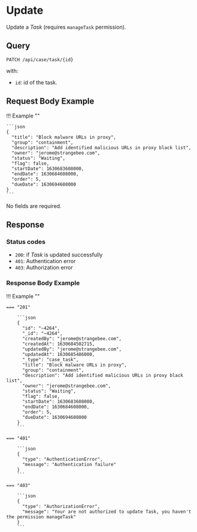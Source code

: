 # Update

Update a *Task* (requires `manageTask` permission).

## Query

```plain
PATCH /api/case/task/{id}
```

with: 

- `id`: id of the task.


## Request Body Example

!!! Example ""

    ```json
    {
      "title": "Block malware URLs in proxy",
      "group": "containment",
      "description": "Add identified malicious URLs in proxy black list",
      "owner": "jerome@strangebee.com",
      "status": "Waiting",
      "flag": false,
      "startDate": 1630683608000,
      "endDate": 1630684608000,
      "order": 5,
      "dueDate": 1630694608000
    }
    ```

No fields are required.

## Response

### Status codes

- `200`: if *Task* is updated successfully
- `401`: Authentication error
- `403`: Authorization error

### Response Body Example

!!! Example ""

    === "201"

        ```json
        {
          "id": "~4264",
          "_id": "~4264",
          "createdBy": "jerome@strangebee.com",
          "createdAt": 1630684502715,
          "updatedBy": "jerome@strangebee.com",
          "updatedAt": 1630685486000,
          "_type": "case_task",
          "title": "Block malware URLs in proxy",
          "group": "containment",
          "description": "Add identified malicious URLs in proxy black list",
          "owner": "jerome@strangebee.com",
          "status": "Waiting",
          "flag": false,
          "startDate": 1630683608000,
          "endDate": 1630684608000,
          "order": 5,
          "dueDate": 1630694608000
        }
        ```
    
    === "401" 

        ```json
        {
          "type": "AuthenticationError",
          "message": "Authentication failure"
        }
        ```

    === "403"

        ```json
        {
          "type": "AuthorizationError",
          "message": "Your are not authorized to update Task, you haven't the permission manageTask"
        }
        ```